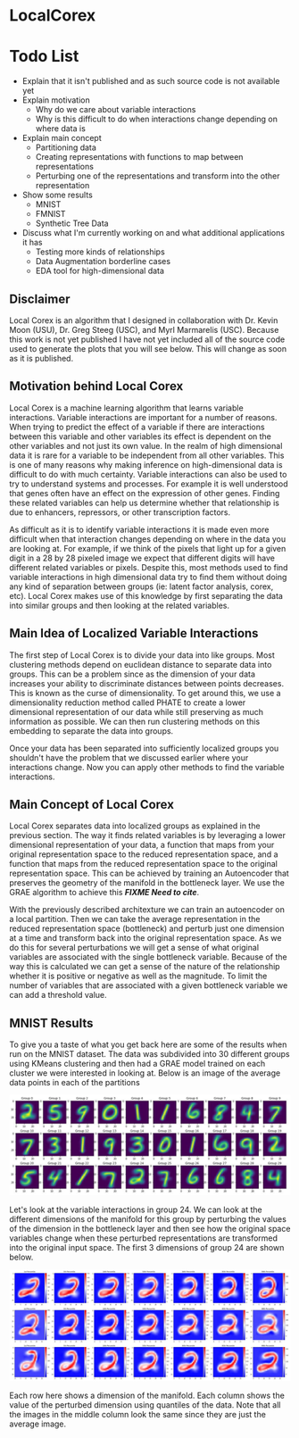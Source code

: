 # LocalCorex

# Todo List
* Explain that it isn't published and as such source code is not available yet
* Explain motivation
  * Why do we care about variable interactions
  * Why is this difficult to do when interactions change depending on where data is
* Explain main concept
  * Partitioning data
  * Creating representations with functions to map between representations
  * Perturbing one of the representations and transform into the other representation
* Show some results
  * MNIST
  * FMNIST
  * Synthetic Tree Data
* Discuss what I'm currently working on and what additional applications it has
  * Testing more kinds of relationships
  * Data Augmentation borderline cases
  * EDA tool for high-dimensional data

## Disclaimer
Local Corex is an algorithm that I designed in collaboration with Dr. Kevin Moon (USU), Dr. Greg Steeg (USC), and Myrl Marmarelis (USC). Because this work is not yet published I have not yet included all of the source code used to generate the plots that you will see below. This will change as soon as it is published. 

## Motivation behind Local Corex
Local Corex is a machine learning algorithm that learns variable interactions. Variable interactions are important for a number of reasons. When trying to predict the effect of a variable if there are interactions between this variable and other variables its effect is dependent on the other variables and not just its own value. In the realm of high dimensional data it is rare for a variable to be independent from all other variables. This is one of many reasons why making inference on high-dimensional data is difficult to do with much certainty. Variable interactions can also be used to try to understand systems and processes. For example it is well understood that genes often have an effect on the expression of other genes. Finding these related variables can help us determine whether that relationship is due to enhancers, repressors, or other transcription factors.

As difficult as it is to identify variable interactions it is made even more difficult when that interaction changes depending on where in the data you are looking at. For example, if we think of the pixels that light up for a given digit in a 28 by 28 pixeled image we expect that different digits will have different related variables or pixels. Despite this, most methods used to find variable interactions in high dimensional data try to find them without doing any kind of separation between groups (ie: latent factor analysis, corex, etc). Local Corex makes use of this knowledge by first separating the data into similar groups and then looking at the related variables.

## Main Idea of Localized Variable Interactions
The first step of Local Corex is to divide your data into like groups. Most clustering methods depend on euclidean distance to separate data into groups. This can be a problem since as the dimension of your data increases your ability to discriminate distances between points decreases. This is known as the curse of dimensionality. To get around this, we use a dimensionality reduction method called PHATE to create a lower dimensional representation of our data while still preserving as much information as possible. We can then run clustering methods on this embedding to separate the data into groups.

Once your data has been separated into sufficiently localized groups you shouldn't have the problem that we discussed earlier where your interactions change. Now you can apply other methods to find the variable interactions. 

## Main Concept of Local Corex
Local Corex separates data into localized groups as explained in the previous section. The way it finds related variables is by leveraging a lower dimensional representation of your data, a function that maps from your original representation space to the reduced representation space, and a function that maps from the reduced representation space to the original representation space. This can be achieved by training an Autoencoder that preserves the geometry of the manifold in the bottleneck layer. We use the GRAE algorithm to achieve this ***FIXME Need to cite***. 

With the previously described architexture we can train an autoencoder on a local partition. Then we can take the average representation in the reduced representation space (bottleneck) and perturb just one dimension at a time and transform back into the original representation space. As we do this for several perturbations we will get a sense of what original variables are associated with the single bottleneck variable. Because of the way this is calculated we can get a sense of the nature of the relationship whether it is positive or negative as well as the magnitude. To limit the number of variables that are associated with a given bottleneck variable we can add a threshold value. 

## MNIST Results
To give you a taste of what you get back here are some of the results when run on the MNIST dataset. The data was subdivided into 30 different groups using KMeans clustering and then had a GRAE model trained on each cluster we were interested in looking at. Below is an image of the average data points in each of the partitions

![MNIST Groups](https://github.com/tjkerby/LocalCorex/blob/main/MNIST/MNIST_groups.JPG)

Let's look at the variable interactions in group 24. We can look at the different dimensions of the manifold for this group by perturbing the values of the dimension in the bottleneck layer and then see how the original space variables change when these perturbed representations are transformed into the original input space. The first 3 dimensions of group 24 are shown below.

![Group 24 first 3 dimensions](https://github.com/tjkerby/LocalCorex/blob/main/MNIST/visual_of_first_3_dim_of_group_24.JPG)

Each row here shows a dimension of the manifold. Each column shows the value of the perturbed dimension using quantiles of the data. Note that all the images in the middle column look the same since they are just the average image.
